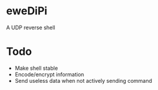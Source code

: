 # eweDiPi
A UDP reverse shell

# Todo
- Make shell stable
- Encode/encrypt information
- Send useless data when not actively sending command
